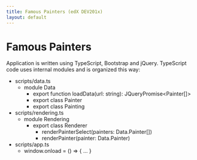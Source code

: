 ```yaml
---
title: Famous Painters (edX DEV201x)
layout: default
---
```


# Famous Painters

Application is written using TypeScript, Bootstrap and jQuery.
TypeScript code uses internal modules and is organized this way:

* scripts/data.ts
  * module Data
    * export function loadData(url: string): JQueryPromise<Painter[]>
	* export class Painter
	* export class Painting
* scripts/rendering.ts
  * module Rendering
    * export class Renderer
	  * renderPainterSelect(painters: Data.Painter[])
	  * renderPainter(painter: Data.Painter)
* scripts/app.ts
  * window.onload = () => { ... }
